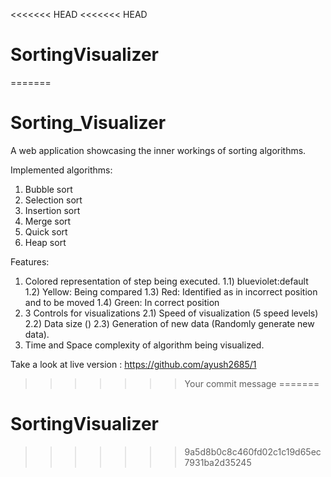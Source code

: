 <<<<<<< HEAD
<<<<<<< HEAD
# SortingVisualizer
=======
# Sorting_Visualizer

A web application showcasing the inner workings of sorting algorithms.

Implemented algorithms:
1) Bubble sort
2) Selection sort
3) Insertion sort
4) Merge sort
5) Quick sort
6) Heap sort

Features:
1) Colored representation of step being executed.
  1.1) blueviolet:default
  1.2) Yellow: Being compared
  1.3) Red: Identified as in incorrect position and to be moved
  1.4) Green: In correct position
2) 3 Controls for visualizations
  2.1) Speed of visualization (5 speed levels)
  2.2) Data size ()
  2.3) Generation of new data (Randomly generate new data).
4) Time and Space complexity of algorithm being visualized.

 Take a look  at  live version :  https://github.com/ayush2685/1
>>>>>>> Your commit message
=======
# SortingVisualizer
>>>>>>> 9a5d8b0c8c460fd02c1c19d65ec7931ba2d35245
